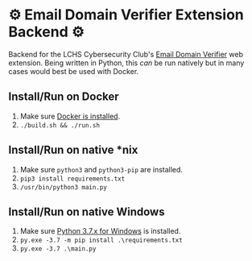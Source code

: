 ⚙ Email Domain Verifier Extension Backend ⚙
===

Backend for the LCHS Cybersecurity Club's [Email Domain Verifier](https://github.com/lchs-cybersecurity/email-domain-verifier) web extension. Being written in Python, this *can* be run natively but in many cases would best be used with Docker.

Install/Run on Docker
---
1. Make sure [Docker is installed](https://docs.docker.com/install/).
2. `./build.sh && ./run.sh`

Install/Run on native \*nix
---
1. Make sure `python3` and `python3-pip` are installed.
2. `pip3 install requirements.txt`
3. `/usr/bin/python3 main.py`

Install/Run on native Windows
---
1. Make sure [Python 3.7.x for Windows](https://www.python.org/downloads/windows/) is installed.
2. `py.exe -3.7 -m pip install .\requirements.txt`
3. `py.exe -3.7 .\main.py`